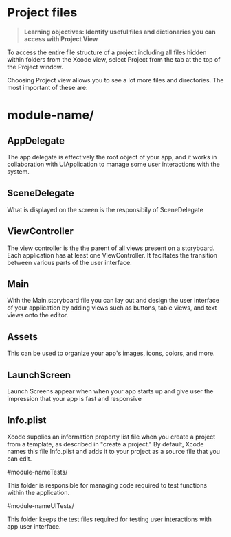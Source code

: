 # **Project files**

> **Learning objectives: Identify useful files and dictionaries you can access with Project View**

To access the entire file structure of a project including all files hidden within folders from the Xcode view, select Project from the tab at the top of the Project window.

Choosing Project view allows you to see a lot more files and directories. The most important of these are:

# module-name/

## AppDelegate

The app delegate is effectively the root object of your app, and it works in collaboration with UIApplication to manage some user interactions with the system.

## SceneDelegate

What is displayed on the screen is the responsibily of SceneDelegate

## ViewController

The view controller is the the parent of all views present on a storyboard. Each application has at least one ViewController. It faciltates the transition between various parts of the user interface.

## Main

With the Main.storyboard file you can lay out and design the user interface of your application by adding views such as buttons, table views, and text views onto the editor.

## Assets

This can be used to organize your app's images, icons, colors, and more.

## LaunchScreen

Launch Screens appear when when your app starts up and give user the impression that your app is fast and responsive

## Info.plist

Xcode supplies an information property list file when you create a project from a template, as described in "create a project." By default, Xcode names this file Info.plist and adds it to your project as a source file that you can edit.

#module-nameTests/

This folder is responsible for managing code required to test functions within the application.

#module-nameUITests/

This folder keeps the test files required for testing user interactions with app user interface.